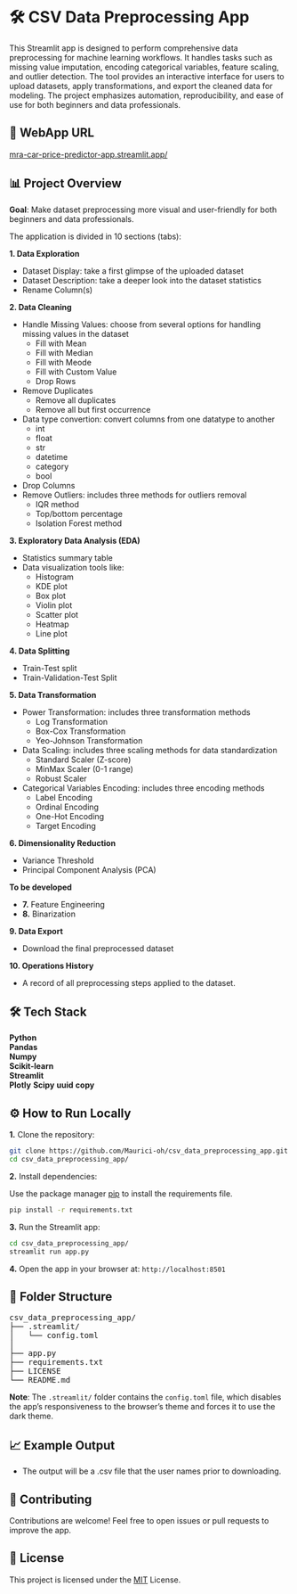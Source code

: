 # 🛠️ CSV Data Preprocessing App

This Streamlit app is designed to perform comprehensive data preprocessing for machine learning workflows. It handles tasks such as missing value imputation, encoding categorical variables, feature scaling, and outlier detection. The tool provides an interactive interface for users to upload datasets, apply transformations, and export the cleaned data for modeling. The project emphasizes automation, reproducibility, and ease of use for both beginners and data professionals.

## 🔗 WebApp URL
[mra-car-price-predictor-app.streamlit.app/](https://csvdatapreprocessingapp-mra11.streamlit.app/)

## 📊 Project Overview
**Goal**: Make dataset preprocessing more visual and user-friendly for both beginners and data professionals.

The application is divided in 10 sections (tabs):

**1. Data Exploration**
* Dataset Display: take a first glimpse of the uploaded dataset
* Dataset Description: take a deeper look into the dataset statistics
* Rename Column(s)

**2. Data Cleaning**
* Handle Missing Values: choose from several options for handling missing values in the dataset
    * Fill with Mean
    * Fill with Median
    * Fill with Meode
    * Fill with Custom Value
    * Drop Rows
* Remove Duplicates
    * Remove all duplicates
    * Remove all but first occurrence
* Data type convertion: convert columns from one datatype to another
    * int
    * float
    * str
    * datetime
    * category
    * bool
* Drop Columns
* Remove Outliers: includes three methods for outliers removal
    * IQR method
    * Top/bottom percentage
    * Isolation Forest method

**3. Exploratory Data Analysis (EDA)**
* Statistics summary table 
* Data visualization tools like:
    * Histogram
    * KDE plot
    * Box plot
    * Violin plot
    * Scatter plot
    * Heatmap
    * Line plot

**4. Data Splitting**
* Train-Test split
* Train-Validation-Test Split

**5. Data Transformation**
* Power Transformation: includes three transformation methods
    * Log Transformation
    * Box-Cox Transformation
    * Yeo-Johnson Transformation
* Data Scaling: includes three scaling methods for data standardization
    * Standard Scaler (Z-score)
    * MinMax Scaler (0-1 range)
    * Robust Scaler
* Categorical Variables Encoding: includes three encoding methods
    * Label Encoding
    * Ordinal Encoding
    * One-Hot Encoding
    * Target Encoding

**6. Dimensionality Reduction**
* Variance Threshold
* Principal Component Analysis (PCA)

**To be developed**
* **7.** Feature Engineering
* **8.** Binarization

**9. Data Export**
* Download the final preprocessed dataset

**10. Operations History**
* A record of all preprocessing steps applied to the dataset.


## 🛠️ Tech Stack

**Python**  
**Pandas**  
**Numpy**  
**Scikit-learn**   
**Streamlit**  
**Plotly**
**Scipy**
**uuid**
**copy**


## ⚙️ How to Run Locally

**1.** Clone the repository:
```bash
git clone https://github.com/Maurici-oh/csv_data_preprocessing_app.git
cd csv_data_preprocessing_app/
```
**2.** Install dependencies:

Use the package manager [pip](https://pip.pypa.io/en/stable/) to install the requirements file.

```bash
pip install -r requirements.txt
```
**3.** Run the Streamlit app:

```bash
cd csv_data_preprocessing_app/
streamlit run app.py
```
**4.** Open the app in your browser at: `http://localhost:8501`

## 🧾 Folder Structure
<pre>
csv_data_preprocessing_app/  
├── .streamlit/
│   └── config.toml   
│   
├── app.py
├── requirements.txt
├── LICENSE
└── README.md
</pre>

**Note**: The `.streamlit/` folder contains the `config.toml` file, which disables the app’s responsiveness to the browser’s theme and forces it to use the dark theme.

## 📈 Example Output

* The output will be a .csv file that the user names prior to downloading.

## 🤝 Contributing

Contributions are welcome! Feel free to open issues or pull requests to improve the app.

## 📄 License

This project is licensed under the [MIT](https://choosealicense.com/licenses/mit/) License.



